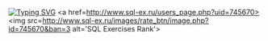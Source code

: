 <a href="https://git.io/typing-svg"><img src="https://readme-typing-svg.demolab.com?font=Fira+Code&weight=600&duration=3000&pause=1000&multiline=true&width=435&height=60&lines=Hi+everyone!+;Im+Sergey%2C+and+i+am+(not)+an+analyst" alt="Typing SVG" /></a>
<a href=http://www.sql-ex.ru/users_page.php?uid=745670><img src=http://www.sql-ex.ru/images/rate_btn/image.php?id=745670&ban=3 alt='SQL Exercises Rank'></a>
